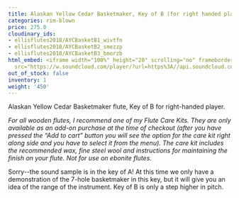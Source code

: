 ```yaml
---
title: Alaskan Yellow Cedar Basketmaker, Key of B (for right handed player)
categories: rim-blown
price: 275.0
cloudinary_ids:
- ellisflutes2018/AYCBasketB1_wivtfn
- ellisflutes2018/AYCBasketB2_smezzp
- ellisflutes2018/AYCBasketB3_bmorzb
html_embed: <iframe width="100%" height="20" scrolling="no" frameborder="no" allow="autoplay"
  src="https://w.soundcloud.com/player/?url=https%3A//api.soundcloud.com/tracks/536548146&color=%23ff5500&inverse=false&auto_play=false&show_user=true"></iframe>
out_of_stock: false
inventory: 1
weight: '450'
---
```


Alaskan Yellow Cedar Basketmaker flute, Key of B for right-handed player.

*For all wooden flutes, I recommend one of my Flute Care Kits.  They are only available as an add-on purchase at the time of checkout (after you have pressed the “Add to cart” button you will see the option for the care kit right along side and you have to select it from the menu). The care kit includes the recommended wax, fine steel wool and instructions for maintaining the finish on your flute.  Not for use on ebonite flutes.*

Sorry--the sound sample is in the key of A!  At this time we only have a demonstration of the 7-hole basketmaker in this key, but it will give you an idea of the range of the instrument.  Key of B is only a step higher in pitch.